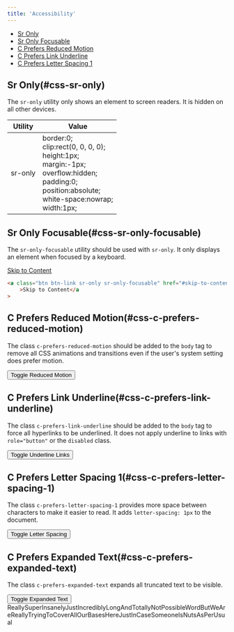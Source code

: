 ```yaml
---
title: 'Accessibility'
---
```


<div class="nav-toc-absolute">
<div class="nav-toc">

-   [Sr Only](#css-sr-only)
-   [Sr Only Focusable](#css-sr-only-focusable)
-   [C Prefers Reduced Motion](#css-c-prefers-reduced-motion)
-   [C Prefers Link Underline](#css-c-prefers-link-underline)
-   [C Prefers Letter Spacing 1](#css-c-prefers-letter-spacing-1)

</div>
</div>

## Sr Only(#css-sr-only)

The `sr-only` utility only shows an element to screen readers. It is hidden on all other devices.

<div class="sheet-example">
	<div class="table-responsive">
		<table class="table table-autofit table-nowrap">
			<thead>
				<tr>
					<th>Utility</th>
					<th>Value</th>
				</tr>
			</thead>
			<tbody>
				<tr>
					<td>sr-only</td>
					<td>border:0;<br/>clip:rect(0, 0, 0, 0);<br/>height:1px;<br/>margin:-1px;<br/>overflow:hidden;<br/>padding:0;<br/>position:absolute;<br/>white-space:nowrap;<br/>width:1px;</td>
				</tr>
			</tbody>
		</table>
	</div>
</div>

## Sr Only Focusable(#css-sr-only-focusable)

The `sr-only-focusable` utility should be used with `sr-only`. It only displays an element when focused by a keyboard.

<div class="sheet-example">
	<a class="btn btn-link sr-only sr-only-focusable" href="#skip-to-content">Skip to Content</a>
</div>

```html
<a class="btn btn-link sr-only sr-only-focusable" href="#skip-to-content"
	>Skip to Content</a
>
```

## C Prefers Reduced Motion(#css-c-prefers-reduced-motion)

The class `c-prefers-reduced-motion` should be added to the `body` tag to remove all CSS animations and transitions even if the user's system setting does prefer motion.

<div class="sheet-example">
	<button class="btn btn-primary" data-toggle="c-prefers-reduced-motion" type="button">Toggle Reduced Motion</button>
</div>

## C Prefers Link Underline(#css-c-prefers-link-underline)

The class `c-prefers-link-underline` should be added to the `body` tag to force all hyperlinks to be underlined. It does not apply underline to links with `role="button"` or the `disabled` class.

<div class="sheet-example">
	<button class="btn btn-primary" data-toggle="c-prefers-link-underline" type="button">Toggle Underline Links</button>
</div>

## C Prefers Letter Spacing 1(#css-c-prefers-letter-spacing-1)

The class `c-prefers-letter-spacing-1` provides more space between characters to make it easier to read. It adds `letter-spacing: 1px` to the document.

<div class="sheet-example">
	<button class="btn btn-primary" data-toggle="c-prefers-letter-spacing-1" type="button">Toggle Letter Spacing</button>
</div>

## C Prefers Expanded Text(#css-c-prefers-expanded-text)

The class `c-prefers-expanded-text` expands all truncated text to be visible.

<div class="sheet-example">
	<button class="btn btn-primary" data-toggle="c-prefers-expanded-text" type="button">Toggle Expanded Text</button>
	<div class="mt-2">
		<span class="text-truncate-inline">
			<span class="text-truncate">ReallySuperInsanelyJustIncrediblyLongAndTotallyNotPossibleWordButWeAreReallyTryingToCoverAllOurBasesHereJustInCaseSomeoneIsNutsAsPerUsual</span>
		</span>
	</div>
</div>
